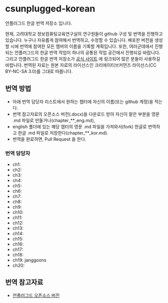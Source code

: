 csunplugged-korean
==================

언플러그드 한글 번역 저장소 입니다.

현재, 고려대학교 정보컴퓨팅교육연구실의 연구원들이 github 구성 및 번역을 진행하고 있습니다.
누구나 자유롭게 참여해서 번역하고, 수정할 수 있습니다.
배포판 버전을 생성할 시에 번역에 참여한 모든 멤버의 이름을 기록할 계획입니다.
또한, 여러군데에서 진행되는 언플러그드의 한글 번역 작업이 하나의 공통된 작업 공간에서 진행되길 바랍니다.
그리고 언플러그드 한글 번역 저장소가 [공식 사이트](http://csunplugged.org/) 에 링크되어 많은 분들이 사용하길 바랍니다.
번역된 자료는 원본 자료의 라이선스인 크리에이티브커먼즈 라이선스(CC BY-NC-SA 3.0)를 그대로 따릅니다.

## 번역 방법
- 아래 번역 담당자 리스트에서 원하는 챕터에 자신의 이름(또는 github 계정)을 적는다.
- 번역 참고자료의 오픈소스 버전(.docx)을 다운로드 받아 자신이 맡은 부분을 영문 .md 파일로 만들거나(chapter\_**\_eng.md),
- english 폴더에 있는 해당 챕터의 영문 .md 파일을 가져와서(fork) 한글로 번역하고 한글 .md 파일로 저장한다(chapter\_**\_kor.md).
- 번역을 완료하면, Pull Request 을 한다.

### 번역 담당자
- ch1:
- ch2:
- ch3:
- ch4:
- ch5:
- ch6:
- ch7:
- ch8:
- ch9:
- ch10:
- ch11:
- ch12:
- ch13:
- ch14:
- ch15:
- ch16:
- ch17:
- ch18:
- ch19: janggoons
- ch20:

## 번역 참고자료
- [언플러그드 오픈소스 버전](http://csunplugged.org/open-source-edition-ms-word)
